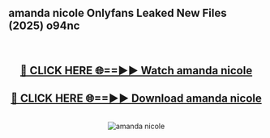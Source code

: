 <h2>amanda nicole Onlyfans Leaked New Files (2025) o94nc</h2>
<br>
<div align="center">
<h2><a href="https://mediafiles.top/amanda_nicole&ref=git" rel="nofollow">🔴 CLICK HERE 🌐==►► Watch amanda nicole</a></h2>
<h2><a href="https://mediafiles.top/amanda_nicole&ref=git" rel="nofollow">🔴 CLICK HERE 🌐==►► Download amanda nicole</a></h2>
<br>
<a href="https://mediafiles.top/amanda_nicole&ref=git" rel="nofollow" data-target="animated-image.originalLink"><img src="https://i.ibb.co.com/xMMVF88/686577567.gif" alt="amanda nicole" style="max-width: 100%; display: inline-block;" data-target="animated-image.originalImage"></a>
</div>
<br>
<br>